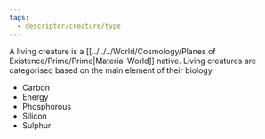 ```yaml
---
tags:
  - descriptor/creature/type
---
```

A living creature is a [[../../../World/Cosmology/Planes of Existence/Prime/Prime|Material World]] native. Living creatures are categorised based on the main element of their biology.
- Carbon
- Energy
- Phosphorous
- Silicon
- Sulphur
